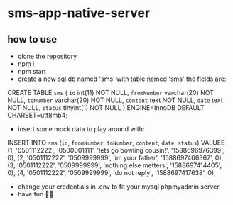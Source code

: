 # sms-app-native-server

## how to use

- clone the repository
- npm i
- npm start 
- create a new sql db named 'sms' with table named 'sms' the fields are:

CREATE TABLE `sms` (
  `id` int(11) NOT NULL,
  `fromNumber` varchar(20) NOT NULL,
  `toNumber` varchar(20) NOT NULL,
  `content` text NOT NULL,
  `date` text NOT NULL,
  `status` tinyint(1) NOT NULL
) ENGINE=InnoDB DEFAULT CHARSET=utf8mb4;

- insert some mock data to play around with: 

INSERT INTO `sms` (`id`, `fromNumber`, `toNumber`, `content`, `date`, `status`) VALUES
(1, '0501112222', '0500001111', 'lets go bowling cousin!', '1588696976399', 0),
(2, '0501112222', '0509999999', 'im your father', '1588697406367', 0),
(3, '0501112222', '0509999999', 'nothing else metters', '1588697414405', 0),
(4, '0501112222', '0509999999', 'do not reply', '1588697417638', 0),

- change your credentials in .env to fit your mysql phpmyadmin server.
- have fun 🥂🍾

